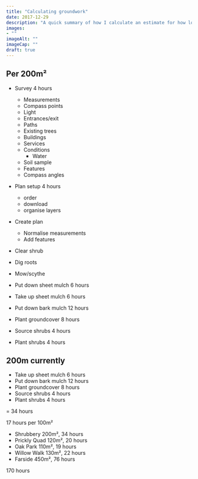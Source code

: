 ```yaml
---
title: "Calculating groundwork"
date: 2017-12-29
description: "A quick summary of how I calculate an estimate for how long the groundwork will take"
images: 
- ""
imageAlt: ""
imageCap: ""
draft: true
---
```


## Per 200m²

* Survey 4 hours
  * Measurements
  * Compass points
  * Light
  * Entrances/exit
  * Paths
  * Existing trees
  * Buildings
  * Services
  * Conditions
    * Water
  * Soil sample
  * Features
  * Compass angles
* Plan setup 4 hours
  * order
  * download
  * organise layers
* Create plan

  * Normalise measurements
  * Add features

* Clear shrub
* Dig roots
* Mow/scythe
* Put down sheet mulch 6 hours
* Take up sheet mulch 6 hours
* Put down bark mulch 12 hours
* Plant groundcover 8 hours
* Source shrubs 4 hours
* Plant shrubs 4 hours

## 200m currently

* Take up sheet mulch 6 hours
* Put down bark mulch 12 hours
* Plant groundcover 8 hours
* Source shrubs 4 hours
* Plant shrubs 4 hours

= 34 hours

17 hours per 100m²

* Shrubbery 200m², 34 hours
* Prickly Quad 120m², 20 hours
* Oak Park 110m², 19 hours
* Willow Walk 130m², 22 hours
* Farside 450m², 76 hours

170 hours
